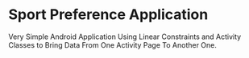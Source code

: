# Sport Preference Application
Very Simple Android Application Using Linear Constraints and Activity Classes to Bring Data From One Activity Page To Another One.
